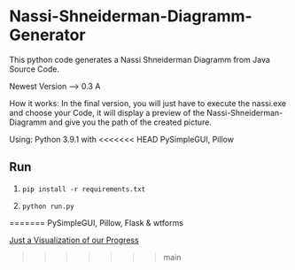 # Nassi-Shneiderman-Diagramm-Generator
This python code generates a Nassi Shneiderman Diagramm from Java Source Code.

Newest Version --> 0.3 A

How it works:
In the final version, you will just have to execute the nassi.exe and choose your Code, it will display a preview of the Nassi-Shneiderman-Diagramm and give you the path of the created picture.

Using:
Python 3.9.1 with 
<<<<<<< HEAD
PySimpleGUI, Pillow


## Run

1.  ``` 
    pip install -r requirements.txt  
    ```
2.  ```
    python run.py
    ```
=======
PySimpleGUI, Pillow, Flask & wtforms

[Just a Visualization of our Progress](https://www.youtube.com/watch?v=WOCruSSG3qg)
>>>>>>> main
